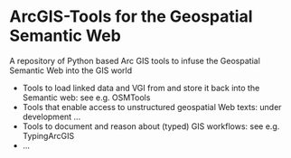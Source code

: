 # ArcGIS-Tools for the Geospatial Semantic Web
A repository of Python based Arc GIS tools to infuse the Geospatial Semantic Web into the GIS world

- Tools to load linked data and VGI from and store it back into the Semantic web: see e.g. OSMTools
- Tools that enable access to unstructured geospatial Web texts: under development ...
- Tools to document and reason about (typed) GIS workflows: see e.g. TypingArcGIS
- ...

